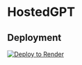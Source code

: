 # HostedGPT

## Deployment

[![Deploy to Render](https://render.com/images/deploy-to-render-button.svg)](https://render.com/deploy?repo=https://github.com/hostedgpt/hostedgpt)
